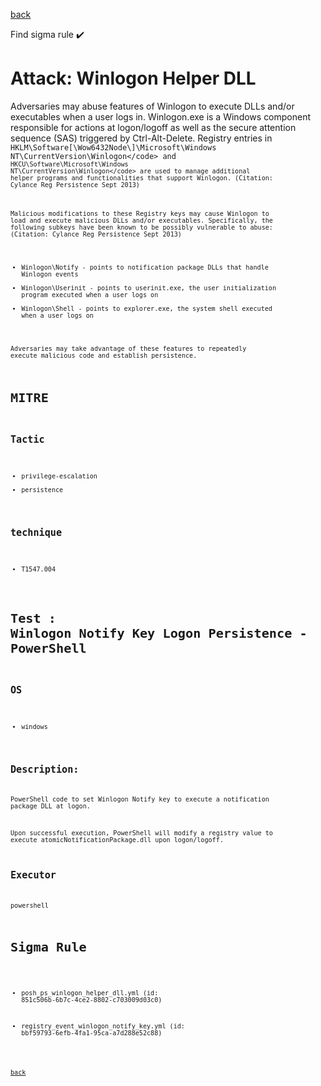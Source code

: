 
[back](../index.md)

Find sigma rule :heavy_check_mark: 

# Attack: Winlogon Helper DLL 

Adversaries may abuse features of Winlogon to execute DLLs and/or executables when a user logs in. Winlogon.exe is a Windows component responsible for actions at logon/logoff as well as the secure attention sequence (SAS) triggered by Ctrl-Alt-Delete. Registry entries in <code>HKLM\Software[\\Wow6432Node\\]\Microsoft\Windows NT\CurrentVersion\Winlogon\</code> and <code>HKCU\Software\Microsoft\Windows NT\CurrentVersion\Winlogon\</code> are used to manage additional helper programs and functionalities that support Winlogon. (Citation: Cylance Reg Persistence Sept 2013) 

Malicious modifications to these Registry keys may cause Winlogon to load and execute malicious DLLs and/or executables. Specifically, the following subkeys have been known to be possibly vulnerable to abuse: (Citation: Cylance Reg Persistence Sept 2013)

* Winlogon\Notify - points to notification package DLLs that handle Winlogon events
* Winlogon\Userinit - points to userinit.exe, the user initialization program executed when a user logs on
* Winlogon\Shell - points to explorer.exe, the system shell executed when a user logs on

Adversaries may take advantage of these features to repeatedly execute malicious code and establish persistence.

# MITRE
## Tactic
  - privilege-escalation
  - persistence


## technique
  - T1547.004


# Test : Winlogon Notify Key Logon Persistence - PowerShell
## OS
  - windows


## Description:
PowerShell code to set Winlogon Notify key to execute a notification package DLL at logon.

Upon successful execution, PowerShell will modify a registry value to execute atomicNotificationPackage.dll upon logon/logoff.


## Executor
powershell

# Sigma Rule
 - posh_ps_winlogon_helper_dll.yml (id: 851c506b-6b7c-4ce2-8802-c703009d03c0)

 - registry_event_winlogon_notify_key.yml (id: bbf59793-6efb-4fa1-95ca-a7d288e52c88)



[back](../index.md)
